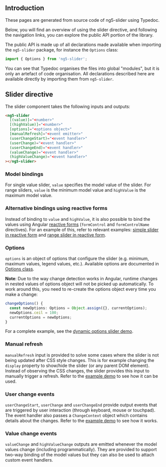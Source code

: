 ## Introduction

These pages are generated from source code of ng5-slider using Typedoc.

Below, you will find an overview of using the slider directive, and following the navigation links, you can explore the public API portion of the library.

The public API is made up of all declarations made available when importing the `ng5-slider` package, for instance the `Options` class:
```ts
import { Options } from 'ng5-slider';
```

You can see that Typedoc organises the files into global "modules", but it is only an artefact of code organisation. All declarations described here are available directly by importing them from `ng5-slider`.

## Slider directive

The slider component takes the following inputs and outputs:
```html
<ng5-slider
  [(value)]="<number>"
  [(highValue)]="<number>"
  [options]="<options object>"
  [manualRefresh]="<event emitter>"
  (userChangeStart)="<event handler>"
  (userChange)="<event handler>"
  (userChangeEnd)="<event handler>"
  (valueChange)="<event handler>"
  (highValueChange)="<event handler>"
></ng5-slider>
```

### Model bindings

For single value slider, `value` specifies the model value of the slider. For range sliders, `value` is the minimum model value and `highValue` is the maximum model value.

### Alternative bindings using reactive forms

Instead of binding to `value` and `highValue`, it is also possible to bind the values using Angular [reactive forms](https://angular.io/guide/reactive-forms) (`formControl` and `formControlName` directives). For an example of this, refer to relevant examples: [simple slider in reactive form](routerLink:///demos#reactive-form-simple-slider) and [range slider in reactive form](routerLink:///demos#reactive-form-range-slider).

### Options

`options` is an object of options that configure the slider (e.g. minimum, maximum values, legend values, etc.). Available options are documented in [Options class](routerLink:///docs/classes/_options_.options.html).

**Note**: Due to the way change detection works in Angular, runtime changes in nested values of options object will not be picked up automatically. To work around this, you need to re-create the options object every time you make a change:
```ts
changeOptions() {
  const newOptions: Options = Object.assign({}, currentOptions);
  newOptions.ceil = 100;
  currentOptions = newOptions;
}
```
For a complete example, see the [dynamic options slider demo](routerLink:///demos#dynamic-options-slider).

### Manual refresh

`manualRefresh` input is provided to solve some cases where the slider is not being updated after CSS style changes. This is for example changing the `display` property to show/hide the slider (or any parent DOM element). Instead of observing the CSS changes, the slider provides this input to manually trigger a refresh. Refer to the [example demo](routerLink:///demos#manual-refresh-slider) to see how it can be used.

### User change events

`userChangeStart`, `userChange` and `userChangeEnd` provide output events that are triggered by user interaction (through keyboard, mouse or touchpad). The event handler also passes a `ChangeContext` object which contains details about the changes. Refer to the [example demo](routerLink:///demos#user-events-slider) to see how it works.

### Value change events

`valueChange` and `highValueChange` outputs are emitted whenever the model values change (including programmatically). They are provided to support two-way binding of the model values but they can also be used to attach custom event handlers.
